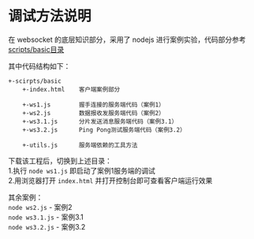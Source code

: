 # 调试方法说明
在 websocket 的底层知识部分，采用了 nodejs 进行案例实验，代码部分参考 
[scripts/basic目录](/scripts/basic)

其中代码结构如下：
```
+-scirpts/basic
    +-index.html    客户端案例部分
    
    +-ws1.js        握手连接的服务端代码（案例1）
    +-ws2.js        数据报收发服务端代码（案例2）
    +-ws3.1.js      分片发送消息服务端代码（案例3.1）
    +-ws3.2.js      Ping Pong测试服务端代码（案例3.2）
    
    +-utils.js      服务端依赖的工具方法
```

下载该工程后，切换到上述目录：  
1.执行 `node ws1.js` 即启动了案例1服务端的调试  
2.用浏览器打开 `index.html` 并打开控制台即可查看客户端运行效果

其余案例：  
`node ws2.js` - 案例2  
`node ws3.1.js` - 案例3.1  
`node ws3.2.js` - 案例3.2